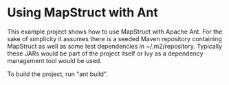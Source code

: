 # Using MapStruct with Ant

This example project shows how to use MapStruct with Apache Ant. For the sake of simplicity it assumes
there is a seeded Maven repository containing MapStruct as well as some test dependencies in ~/.m2/repository.
Typically these JARs would be part of the project itself or Ivy as a dependency management tool would be used.

To build the project, run "ant build".
